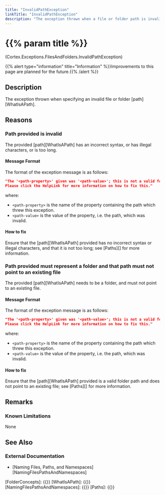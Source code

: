 ```yaml
---
title: "InvalidPathException"
linkTitle: "InvalidPathException"
description: "The exception thrown when a file or folder path is invalid."
---
```


# {{% param title %}}

<p class="namespace">(Cortex.Exceptions.FilesAndFolders.InvalidPathException)</p>
{{% alert type="information" title="Information" %}}Improvements to this page are planned for the future.{{% /alert %}}

## Description

The exception thrown when specifying an invalid file or folder [path][WhatIsAPath].

## Reasons


### Path provided is invalid

The provided [path][WhatIsAPath] has an incorrect syntax, or has illegal characters, or is too long.

#### Message Format

The format of the exception message is as follows:

```json
"The '<path-property>' given was '<path-value>'; this is not a valid folder path. Please see the 'InnerException' property for more details.
Please click the HelpLink for more information on how to fix this."
```

where:

* `<path-property>` is the name of the property containing the path which threw this exception.
* `<path-value>` is the value of the property, i.e. the path, which was invalid.

#### How to fix

Ensure that the [path][WhatIsAPath] provided has no incorrect syntax or illegal characters, and that it is not too long; see [Paths][] for more information.

### Path provided must represent a folder and that path must not point to an existing file

The provided [path][WhatIsAPath] needs to be a folder, and must not point to an existing file.

#### Message Format

The format of the exception message is as follows:

```json
"The '<path-property>' given was '<path-value>'; this is not a valid folder path.
Please click the HelpLink for more information on how to fix this."
```

where:

* `<path-property>` is the name of the property containing the path which threw this exception.
* `<path-value>` is the value of the property, i.e. the path, which was invalid.

#### How to fix

Ensure that the [path][WhatIsAPath] provided is a valid folder path and does not point to an existing file; see [Paths][] for more information.

## Remarks

### Known Limitations

None

## See Also

### External Documentation

* [Naming Files, Paths, and Namespaces][NamingFilesPathsAndNamespaces]

[FolderConcepts]: {{<url path="Cortex.Reference.Concepts.WorkingWith.FilesAndFolders.MainDoc">}}
[WhatIsAPath]: {{<url path="Cortex.Reference.Concepts.WorkingWith.FilesAndFolders.Paths.MainDoc">}}
[NamingFilesPathsAndNamespaces]: {{<url path="MSDocs.Windows.Apps.Win32.DesktopTechnologies.DataAccessAndStorage.LocalFileSystems.NamingFilesPathsAndNamespaces.MainDoc">}}
[Paths]: {{<url path="MSDocs.Windows.Apps.Win32.DesktopTechnologies.DataAccessAndStorage.LocalFileSystems.NamingFilesPathsAndNamespaces.Paths">}}
